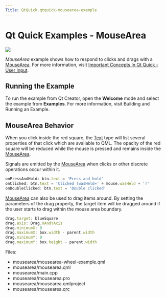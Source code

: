 ```yaml
---
Title: QtQuick.qtquick-mousearea-example
---
```

        
Qt Quick Examples - MouseArea
=============================

<span class="subtitle"></span>
<span id="details"></span>
![](https://developer.ubuntu.com/static/devportal_uploaded/f7a8acac-696e-411b-b9c9-9361ac4a006e-api/apps/qml/sdk-15.04.1/qtquick-mousearea-example/images/qml-mousearea-example.png)

*MouseArea* example shows how to respond to clicks and drags with a [MouseArea](../QtQuick.MouseArea.md). For more information, visit [Important Concepts In Qt Quick - User Input](../QtQuick.qtquick-input-topic.md).

<span id="running-the-example"></span>
Running the Example
-------------------

To run the example from Qt Creator, open the **Welcome** mode and select the example from **Examples**. For more information, visit Building and Running an Example.

<span id="mousearea-behavior"></span>
MouseArea Behavior
------------------

When you click inside the red square, the [Text](../QtQuick.qtquick-releasenotes.md#text) type will list several properties of that click which are available to QML. The opacity of the red square will be reduced while the mouse is pressed and remains inside the [MouseArea](../QtQuick.MouseArea.md).

Signals are emitted by the [MouseArea](../QtQuick.MouseArea.md) when clicks or other discrete operations occur within it.

``` qml
onPressAndHold: btn.text = 'Press and hold'
onClicked: btn.text = 'Clicked (wasHeld=' + mouse.wasHeld + ')'
onDoubleClicked: btn.text = 'Double clicked'
```

[MouseArea](../QtQuick.MouseArea.md) can also be used to drag items around. By setting the parameters of the drag property, the target item will be dragged around if the user starts to drag within the mouse area boundary.

``` qml
drag.target: blueSquare
drag.axis: Drag.XAndYAxis
drag.minimumX: 0
drag.maximumX: box.width - parent.width
drag.minimumY: 0
drag.maximumY: box.height - parent.width
```

Files:

-   mousearea/mousearea-wheel-example.qml
-   mousearea/mousearea.qml
-   mousearea/main.cpp
-   mousearea/mousearea.pro
-   mousearea/mousearea.qmlproject
-   mousearea/mousearea.qrc


